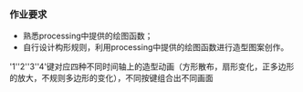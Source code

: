 ### 作业要求

- 熟悉processing中提供的绘图函数；
- 自行设计构形规则，利用processing中提供的绘图函数进行造型图案创作。

'1''2''3''4'键对应四种不同时间轴上的造型动画（方形散布，扇形变化，正多边形的放大，不规则多边形的变化），不同按键组合出不同画面



